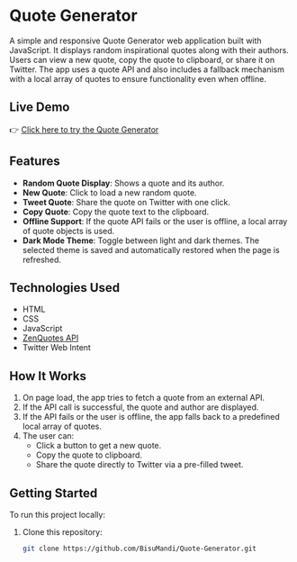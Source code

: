# Quote Generator

A simple and responsive Quote Generator web application built with JavaScript. It displays random inspirational quotes along with their authors. Users can view a new quote, copy the quote to clipboard, or share it on Twitter. The app uses a quote API and also includes a fallback mechanism with a local array of quotes to ensure functionality even when offline.

## Live Demo

👉 [Click here to try the Quote Generator](https://bisumandi.github.io/Quote-Generator/)

## Features

- **Random Quote Display**: Shows a quote and its author.
- **New Quote**: Click to load a new random quote.
- **Tweet Quote**: Share the quote on Twitter with one click.
- **Copy Quote**: Copy the quote text to the clipboard.
- **Offline Support**: If the quote API fails or the user is offline, a local array of quote objects is used.
- **Dark Mode Theme**: Toggle between light and dark themes. The selected theme is saved and automatically restored when the page is refreshed.

## Technologies Used

- HTML
- CSS
- JavaScript
- [ZenQuotes API](https://zenquotes.io/api/random)
- Twitter Web Intent

## How It Works

1. On page load, the app tries to fetch a quote from an external API.
2. If the API call is successful, the quote and author are displayed.
3. If the API fails or the user is offline, the app falls back to a predefined local array of quotes.
4. The user can:
   - Click a button to get a new quote.
   - Copy the quote to clipboard.
   - Share the quote directly to Twitter via a pre-filled tweet.

## Getting Started

To run this project locally:

1. Clone this repository:
   ```bash
   git clone https://github.com/BisuMandi/Quote-Generator.git